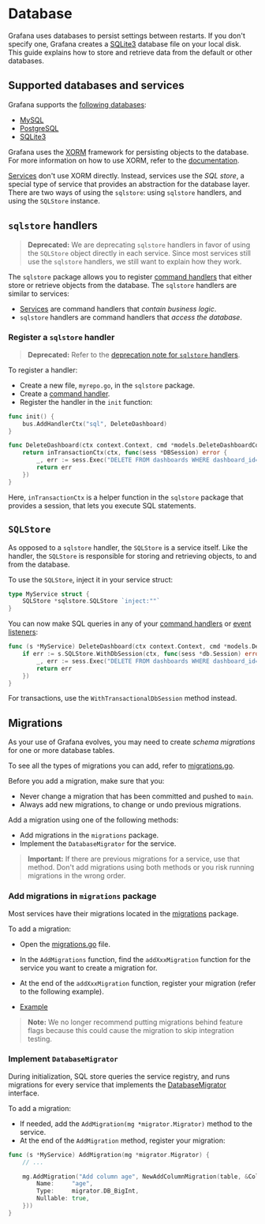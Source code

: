 # Database

Grafana uses databases to persist settings between restarts. If you don't specify one, Grafana creates a [SQLite3](https://www.sqlite.org/) database file on your local disk. This guide explains how to store and retrieve data from the default or other databases.

## Supported databases and services

Grafana supports the [following databases](https://grafana.com/docs/installation/requirements/#database):

- [MySQL](https://www.mysql.com/)
- [PostgreSQL](https://www.postgresql.org/)
- [SQLite3](https://www.sqlite.org/)

Grafana uses the [XORM](https://xorm.io) framework for persisting objects to the database. For more information on how to use XORM, refer to the [documentation](https://gobook.io/read/gitea.com/xorm/manual-en-US/).

[Services](services.md) don't use XORM directly. Instead, services use the *SQL store*, a special type of service that provides an abstraction for the database layer. There are two ways of using the `sqlstore`: using `sqlstore` handlers, and using the `SQLStore` instance.

## `sqlstore` handlers

> **Deprecated:** We are deprecating `sqlstore` handlers in favor of using the `SQLStore` object directly in each service. Since most services still use the `sqlstore` handlers, we still want to explain how they work.

The `sqlstore` package allows you to register [command handlers](communication.md#commands-and-queries) that either store or retrieve objects from the database. The `sqlstore` handlers are similar to services:

- [Services](services.md) are command handlers that *contain business logic*.
- `sqlstore` handlers are command handlers that *access the database*.

### Register a `sqlstore` handler

> **Deprecated:** Refer to the [deprecation note for `sqlstore` handlers](#sqlstore-handlers).

To register a handler:

- Create a new file, `myrepo.go`, in the `sqlstore` package.
- Create a [command handler](communication.md#commands-and-queries).
- Register the handler in the `init` function:

<!-- end list -->

``` go
func init() {
    bus.AddHandlerCtx("sql", DeleteDashboard)
}

func DeleteDashboard(ctx context.Context, cmd *models.DeleteDashboardCommand) error {
    return inTransactionCtx(ctx, func(sess *DBSession) error {
        _, err := sess.Exec("DELETE FROM dashboards WHERE dashboard_id=?", cmd.DashboardID)
        return err
    })
}
```

Here, `inTransactionCtx` is a helper function in the `sqlstore` package that provides a session, that lets you execute SQL statements.

## `SQLStore`

As opposed to a `sqlstore` handler, the `SQLStore` is a service itself. Like the handler, the `SQLStore` is responsible for storing and retrieving objects, to and from the database.

To use the `SQLStore`, inject it in your service struct:

``` go
type MyService struct {
    SQLStore *sqlstore.SQLStore `inject:""`
}
```

You can now make SQL queries in any of your [command handlers](communication.md#commands-and-queries) or [event listeners](communication.md#subscribe-to-an-event):

``` go
func (s *MyService) DeleteDashboard(ctx context.Context, cmd *models.DeleteDashboardCommand) error {
    if err := s.SQLStore.WithDbSession(ctx, func(sess *db.Session) error {
        _, err := sess.Exec("DELETE FROM dashboards WHERE dashboard_id=?", cmd.DashboardID)
        return err
    })
}
```

For transactions, use the `WithTransactionalDbSession` method instead.

## Migrations

As your use of Grafana evolves, you may need to create *schema migrations* for one or more database tables.

To see all the types of migrations you can add, refer to [migrations.go](/pkg/services/sqlstore/migrator/migrations.go).

Before you add a migration, make sure that you:

- Never change a migration that has been committed and pushed to `main`.
- Always add new migrations, to change or undo previous migrations.

Add a migration using one of the following methods:

- Add migrations in the `migrations` package.
- Implement the `DatabaseMigrator` for the service.

> **Important:** If there are previous migrations for a service, use that method. Don't add migrations using both methods or you risk running migrations in the wrong order.

### Add migrations in `migrations` package

Most services have their migrations located in the [migrations](/pkg/services/sqlstore/migrations/migrations.go) package.

To add a migration:

- Open the [migrations.go](/pkg/services/sqlstore/migrations/migrations.go) file.

- In the `AddMigrations` function, find the `addXxxMigration` function for the service you want to create a migration for.

- At the end of the `addXxxMigration` function, register your migration (refer to the following example).

- [Example](https://github.com/grafana/grafana/blob/00d0640b6e778ddaca021670fe851fe00982acf2/pkg/services/sqlstore/migrations/migrations.go#L55-L70)

> **Note:** We no longer recommend putting migrations behind feature flags because this could cause the migration to skip integration testing.

### Implement `DatabaseMigrator`

During initialization, SQL store queries the service registry, and runs migrations for every service that implements the [DatabaseMigrator](https://github.com/grafana/grafana/blob/d27c3822f28e5f26199b4817892d6d24a7a26567/pkg/registry/registry.go#L46-L50) interface.

To add a migration:

- If needed, add the `AddMigration(mg *migrator.Migrator)` method to the service.
- At the end of the `AddMigration` method, register your migration:

<!-- end list -->

``` go
func (s *MyService) AddMigration(mg *migrator.Migrator) {
    // ...

    mg.AddMigration("Add column age", NewAddColumnMigration(table, &Column{
        Name:     "age",
        Type:     migrator.DB_BigInt,
        Nullable: true,
    }))
}
```
